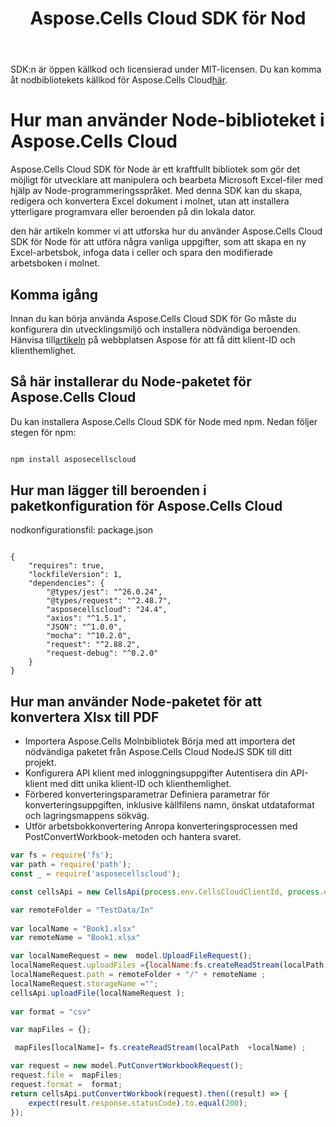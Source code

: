 ﻿---
title: Aspose.Cells Cloud SDK för Nod
second_title: Aspose.Cells Cloud Documen
type: docs
url: /sv/available-sdks/aspose-cells-cloud-node/
description: Aspose.Cells Cloud stöder Excel för att skapa, konvertera, sammanfoga, dela, skydda, inre objektoperation och så vidare
weight: 30
kwords: Excel, Office Cloud, REST API, Spreadsheet, PDF, CSV, Json, Markdwon, Node
---
 SDK:n är öppen källkod och licensierad under MIT-licensen. Du kan komma åt nodbibliotekets källkod för Aspose.Cells Cloud[här](https://github.com/aspose-cells-cloud/aspose-cells-cloud-node).


# **Hur man använder Node-biblioteket i Aspose.Cells Cloud**

Aspose.Cells Cloud SDK för Node är ett kraftfullt bibliotek som gör det möjligt för utvecklare att manipulera och bearbeta Microsoft Excel-filer med hjälp av Node-programmeringsspråket. Med denna SDK kan du skapa, redigera och konvertera Excel dokument i molnet, utan att installera ytterligare programvara eller beroenden på din lokala dator.


den här artikeln kommer vi att utforska hur du använder Aspose.Cells Cloud SDK för Node för att utföra några vanliga uppgifter, som att skapa en ny Excel-arbetsbok, infoga data i celler och spara den modifierade arbetsboken i molnet.

## Komma igång

 Innan du kan börja använda Aspose.Cells Cloud SDK för Go måste du konfigurera din utvecklingsmiljö och installera nödvändiga beroenden. Hänvisa till[artikeln](https://docs.aspose.cloud/cells/quickstart/) på webbplatsen Aspose för att få ditt klient-ID och klienthemlighet.

## Så här installerar du Node-paketet för Aspose.Cells Cloud

Du kan installera Aspose.Cells Cloud SDK för Node med npm. Nedan följer stegen för npm:


```Powershell

npm install asposecellscloud

```

## Hur man lägger till beroenden i paketkonfiguration för Aspose.Cells Cloud

nodkonfigurationsfil: package.json

```Node

{
    "requires": true,
    "lockfileVersion": 1,
    "dependencies": {
        "@types/jest": "^26.0.24",
        "@types/request": "^2.48.7",
        "asposecellscloud": "24.4",
        "axios": "^1.5.1",
        "JSON": "^1.0.0",
        "mocha": "^10.2.0",
        "request": "^2.88.2",
        "request-debug": "^0.2.0"
    }
}

```

## Hur man använder Node-paketet för att konvertera Xlsx till PDF

- Importera Aspose.Cells Molnbibliotek
 Börja med att importera det nödvändiga paketet från Aspose.Cells Cloud NodeJS SDK till ditt projekt.
- Konfigurera API klient med inloggningsuppgifter
 Autentisera din API-klient med ditt unika klient-ID och klienthemlighet.
- Förbered konverteringsparametrar
 Definiera parametrar för konverteringsuppgiften, inklusive källfilens namn, önskat utdataformat och lagringsmappens sökväg.
- Utför arbetsbokkonvertering
 Anropa konverteringsprocessen med PostConvertWorkbook-metoden och hantera svaret.

```javascript
var fs = require('fs');
var path = require('path');
const _ = require('asposecellscloud');

const cellsApi = new CellsApi(process.env.CellsCloudClientId, process.env.CellsCloudClientSecret,"v3.0",process.env.CellsCloudApiBaseUrl);

var remoteFolder = "TestData/In"
  
var localName = "Book1.xlsx"
var remoteName = "Book1.xlsx"

var localNameRequest = new  model.UploadFileRequest();
localNameRequest.uploadFiles ={localName:fs.createReadStream(localPath  + localName)};
localNameRequest.path = remoteFolder + "/" + remoteName ;
localNameRequest.storageName ="";
cellsApi.uploadFile(localNameRequest );
 
var format = "csv"

var mapFiles = {};           

 mapFiles[localName]= fs.createReadStream(localPath  +localName) ;

var request = new model.PutConvertWorkbookRequest();
request.file =  mapFiles;
request.format =  format;
return cellsApi.putConvertWorkbook(request).then((result) => {
    expect(result.response.statusCode).to.equal(200);
});
```
